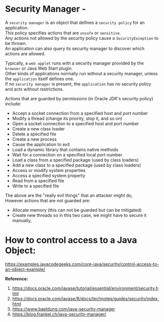 # Security Manager - 

A `security manager` is an object that defines a `security policy` for an application.  
This policy specifies actions that are `unsafe` or `sensitive`.  
Any actions not allowed by the security policy cause a `SecurityException` to be thrown.  
An application can also query its security manager to discover which actions are allowed.  

Typically, a `web applet` runs with a security manager provided by the `browser` or Java Web Start plugin.  
Other kinds of applications normally run without a security manager, unless the `application` itself defines one.  
If no `security manager` is present, the `application` has no security policy and acts without restrictions.  

Actions that are guarded by permissions (in Oracle JDK's security policy) include:  
- Accept a socket connection from a specified host and port number
- Modify a thread (change its priority, stop it, and so on)
- Open a socket connection to a specified host and port number
- Create a new class loader
- Delete a specified file
- Create a new process
- Cause the application to exit
- Load a dynamic library that contains native methods
- Wait for a connection on a specified local port number
- Load a class from a specified package (used by class loaders)
- Add a new class to a specified package (used by class loaders)
- Access or modify system properties
- Access a specified system property
- Read from a specified file
- Write to a specified file

The above are the "really evil things" that an attacker might do,  
However actions that are not guarded are:  
- Allocate memory (this can not be guarded but can be mitigated)
- Create new threads
so in this two case, we might have to secure it manually,  

# How to control access to a Java Object:
https://examples.javacodegeeks.com/core-java/security/control-access-to-an-object-example/  

**Reference:**  
1. https://docs.oracle.com/javase/tutorial/essential/environment/security.html
2. https://docs.oracle.com/javase/8/docs/technotes/guides/security/index.html
3. https://www.baeldung.com/java-security-manager
4. https://blog.frankel.ch/java-security-manager/

